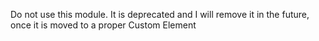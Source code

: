 
Do not use this module. It is deprecated and I will remove it in the future, once it is moved to a proper Custom Element

